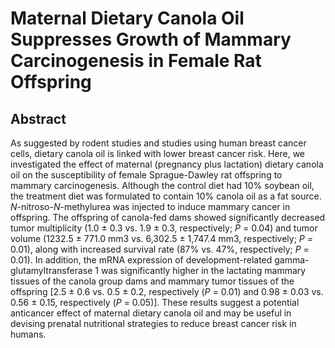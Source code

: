 # Maternal Dietary Canola Oil Suppresses Growth of Mammary Carcinogenesis in Female Rat Offspring

## Abstract

As suggested by rodent studies and studies using human breast cancer cells, dietary canola oil is linked with lower breast cancer risk. Here, we investigated the effect of maternal (pregnancy plus lactation) dietary canola oil on the susceptibility of female Sprague-Dawley rat offspring to mammary carcinogenesis. Although the control diet had 10% soybean oil, the treatment diet was formulated to contain 10% canola oil as a fat source. _N_-nitroso-_N_-methylurea was injected to induce mammary cancer in offspring. The offspring of canola-fed dams showed significantly decreased tumor multiplicity (1.0 ± 0.3 vs. 1.9 ± 0.3, respectively; _P_ = 0.04) and tumor volume (1232.5 ± 771.0 mm3 vs. 6,302.5 ± 1,747.4 mm3, respectively; _P =_ 0.01), along with increased survival rate (87% vs. 47%, respectively; _P_ = 0.01). In addition, the mRNA expression of development-related gamma-glutamyltransferase 1 was significantly higher in the lactating mammary tissues of the canola group dams and mammary tumor tissues of the offspring [2.5 ± 0.6 vs. 0.5 ± 0.2, respectively (_P_ = 0.01) and 0.98 ± 0.03 vs. 0.56 ± 0.15, respectively (_P_ = 0.05)]. These results suggest a potential anticancer effect of maternal dietary canola oil and may be useful in devising prenatal nutritional strategies to reduce breast cancer risk in humans.